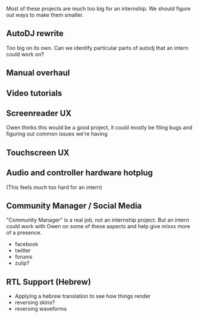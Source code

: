 Most of these projects are much too big for an internship.  We should figure out ways to make them smaller.

## AutoDJ rewrite

Too big on its own.  Can we identify particular parts of autodj that an intern could work on?  

## Manual overhaul

## Video tutorials

## Screenreader UX

Owen thinks this would be a good project, it could mostly be filing bugs and figuring out common issues we're having

## Touchscreen UX

## Audio and controller hardware hotplug

(This feels *much* too hard for an intern)

## Community Manager / Social Media

"Community Manager" is a real job, not an internship project.  But an intern could work with Owen on some of these aspects and help give mixxx more of a presence.

* facebook
* twitter
* forums
* zulip?

## RTL Support (Hebrew)

* Applying a hebrew translation to see how things render
* reversing skins?
* reversing waveforms